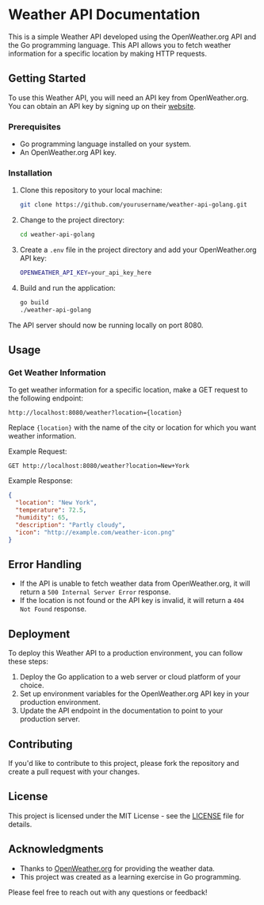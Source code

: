 # Weather API Documentation

This is a simple Weather API developed using the OpenWeather.org API and the Go programming language. This API allows you to fetch weather information for a specific location by making HTTP requests.

## Getting Started

To use this Weather API, you will need an API key from OpenWeather.org. You can obtain an API key by signing up on their [website](https://openweathermap.org/).

### Prerequisites

- Go programming language installed on your system.
- An OpenWeather.org API key.

### Installation

1. Clone this repository to your local machine:

   ```bash
   git clone https://github.com/yourusername/weather-api-golang.git
   ```

2. Change to the project directory:

   ```bash
   cd weather-api-golang
   ```

3. Create a `.env` file in the project directory and add your OpenWeather.org API key:

   ```bash
   OPENWEATHER_API_KEY=your_api_key_here
   ```

4. Build and run the application:

   ```bash
   go build
   ./weather-api-golang
   ```

The API server should now be running locally on port 8080.

## Usage

### Get Weather Information

To get weather information for a specific location, make a GET request to the following endpoint:

```
http://localhost:8080/weather?location={location}
```

Replace `{location}` with the name of the city or location for which you want weather information.

Example Request:

```
GET http://localhost:8080/weather?location=New+York
```

Example Response:

```json
{
  "location": "New York",
  "temperature": 72.5,
  "humidity": 65,
  "description": "Partly cloudy",
  "icon": "http://example.com/weather-icon.png"
}
```

## Error Handling

- If the API is unable to fetch weather data from OpenWeather.org, it will return a `500 Internal Server Error` response.
- If the location is not found or the API key is invalid, it will return a `404 Not Found` response.

## Deployment

To deploy this Weather API to a production environment, you can follow these steps:

1. Deploy the Go application to a web server or cloud platform of your choice.
2. Set up environment variables for the OpenWeather.org API key in your production environment.
3. Update the API endpoint in the documentation to point to your production server.

## Contributing

If you'd like to contribute to this project, please fork the repository and create a pull request with your changes.

## License

This project is licensed under the MIT License - see the [LICENSE](LICENSE) file for details.

## Acknowledgments

- Thanks to [OpenWeather.org](https://openweathermap.org/) for providing the weather data.
- This project was created as a learning exercise in Go programming.

Please feel free to reach out with any questions or feedback!
